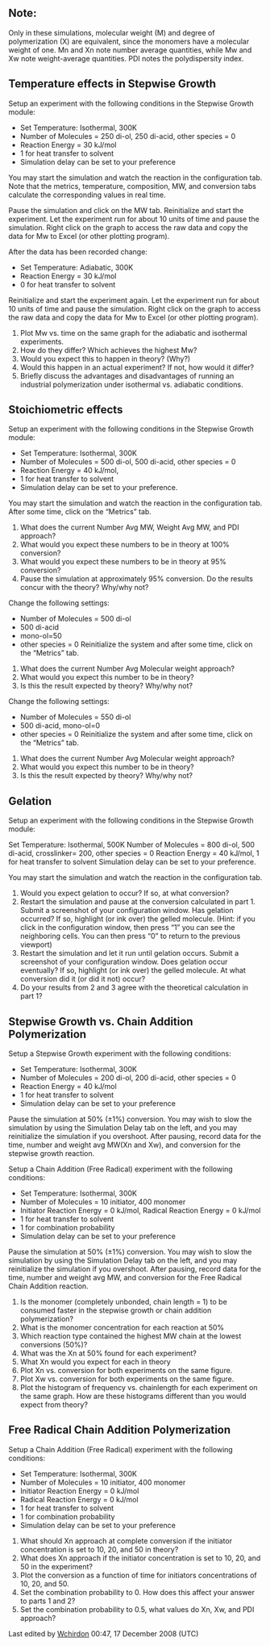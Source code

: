 
## Note: 

Only in these simulations, molecular weight (M) and degree of polymerization (X) are equivalent, since the monomers have a molecular weight of one.  Mn and Xn note number average quantities, while Mw and Xw note weight-average quantities.  PDI notes the polydispersity index.

## Temperature effects in Stepwise Growth 



Setup an experiment with the following conditions in the Stepwise Growth module:


* Set Temperature: Isothermal, 300K
* Number of Molecules = 250 di-ol, 250 di-acid, other species = 0
* Reaction Energy = 30 kJ/mol
* 1 for heat transfer to solvent
* Simulation delay can be set to your preference


You may start the simulation and watch the reaction in the configuration tab.
Note that the metrics, temperature, composition, MW, and conversion tabs calculate the corresponding values in real time.


Pause the simulation and click on the MW tab.  Reinitialize and start the experiment.  Let the experiment run for about 10 units of time and pause the simulation.  Right click on the graph to access the raw data and copy the data for Mw to Excel (or other plotting program).


After the data has been recorded change:
* Set Temperature: Adiabatic, 300K
* Reaction Energy = 30 kJ/mol
* 0 for heat transfer to solvent


Reinitialize and start the experiment again.  Let the experiment run for about 10 units of time and pause the simulation.  Right click on the graph to access the raw data and copy the data for Mw to Excel (or other plotting program). 


1. Plot Mw vs. time on the same graph for the adiabatic and isothermal experiments.
1. How do they differ?  Which achieves the highest Mw?
1. Would you expect this to happen in theory?  (Why?)
1. Would this happen in an actual experiment?  If not, how would it differ?
1. Briefly discuss the advantages and disadvantages of running an industrial polymerization under isothermal vs. adiabatic conditions.


 
## Stoichiometric effects 

Setup an experiment with the following conditions in the Stepwise Growth module:


*  Set Temperature: Isothermal, 300K
*  Number of Molecules = 500 di-ol, 500 di-acid, other species = 0
*  Reaction Energy = 40 kJ/mol,
*  1 for heat transfer to solvent
*  Simulation delay can be set to your preference.

You may start the simulation and watch the reaction in the configuration tab.
After some time, click on the “Metrics” tab.
1. What does the current Number Avg MW, Weight Avg MW, and PDI approach?
1. What would you expect these numbers to be in theory at 100% conversion?
1. What would you expect these numbers to be in theory at 95% conversion?
1. Pause the simulation at approximately 95% conversion.  Do the results concur with the theory?  Why/why not?



Change the following settings:
*  Number of Molecules = 500 di-ol
*  500 di-acid
*  mono-ol=50
*  other species = 0
Reinitialize the system and after some time, click on the “Metrics” tab.
1. What does the current Number Avg Molecular weight approach?
1. What would you expect this number to be in theory?
1. Is this the result expected by theory?  Why/why not?


Change the following settings:
*  Number of Molecules = 550 di-ol
*  500 di-acid, mono-ol=0
*  other species = 0
Reinitialize the system and after some time, click on the “Metrics” tab.
1. What does the current Number Avg Molecular weight approach?
1. What would you expect this number to be in theory?
1. Is this the result expected by theory?  Why/why not?



 
## Gelation 


Setup an experiment with the following conditions in the Stepwise Growth module:

Set Temperature: Isothermal, 500K
Number of Molecules = 800 di-ol, 500 di-acid, crosslinker= 200, other species = 0
Reaction Energy = 40 kJ/mol, 1 for heat transfer to solvent
Simulation delay can be set to your preference.

You may start the simulation and watch the reaction in the configuration tab.
1. Would you expect gelation to occur? If so, at what conversion?
1. Restart the simulation and pause at the conversion calculated in part 1. Submit a screenshot of your configuration window. Has gelation occurred?  If so, highlight (or ink over) the gelled molecule. (Hint: if you click in the configuration window, then press “1” you can see the neighboring cells.  You can then press “0” to return to the previous viewport)
1. Restart the simulation and let it run until gelation occurs.  Submit a screenshot of your configuration window. Does gelation occur eventually?  If so, highlight (or ink over) the gelled molecule.  At what conversion did it (or did it not) occur?
1. Do your results from 2 and 3 agree with the theoretical calculation in part 1?



## Stepwise Growth vs. Chain Addition Polymerization 

Setup a Stepwise Growth experiment with the following conditions: 


* Set Temperature: Isothermal, 300K
* Number of Molecules = 200 di-ol, 200 di-acid, other species = 0
* Reaction Energy = 40 kJ/mol
* 1 for heat transfer to solvent
* Simulation delay can be set to your preference


Pause the simulation at 50% (±1%) conversion.  You may wish to slow the simulation by using the Simulation Delay tab on the left, and you may reinitialize the simulation if you overshoot.   After pausing, record data for the time, number and weight avg MW(Xn and Xw), and conversion for the stepwise growth reaction. 



Setup a Chain Addition (Free Radical) experiment with the following conditions: 


* Set Temperature: Isothermal, 300K 
* Number of Molecules = 10 initiator, 400 monomer
* Initiator Reaction Energy = 0 kJ/mol, Radical Reaction Energy = 0 kJ/mol
* 1 for heat transfer to solvent
* 1 for combination probability
* Simulation delay can be set to your preference



Pause the simulation at 50% (±1%) conversion.  You may wish to slow the simulation by using the Simulation Delay tab on the left, and you may reinitialize the simulation if you overshoot.   After pausing, record data for the time, number and weight avg MW, and conversion for the Free Radical Chain Addition reaction. 


1. Is the monomer (completely unbonded, chain length = 1) to be consumed faster in the stepwise growth or chain addition polymerization?
1. What is the monomer concentration for each reaction at 50%
1. Which reaction type contained the highest MW chain at the lowest conversions (50%)?
1. What was the Xn at 50% found for each experiment?
1. What Xn would you expect for each in theory
1. Plot Xn vs. conversion for both experiments on the same figure.
1. Plot Xw vs. conversion for both experiments on the same figure.
1. Plot the histogram of frequency vs. chainlength for each experiment on the same graph.  How are these histograms different than you would expect from theory?


## Free Radical Chain Addition Polymerization 

Setup a Chain Addition (Free Radical) experiment with the following conditions: 


* Set Temperature: Isothermal, 300K 
* Number of Molecules = 10 initiator, 400 monomer
* Initiator Reaction Energy = 0 kJ/mol
* Radical Reaction Energy = 0 kJ/mol
* 1 for heat transfer to solvent
* 1 for combination probability
* Simulation delay can be set to your preference


1. What should Xn approach at complete conversion if the initiator concentration is set to 10, 20, and 50 in theory?
1. What does Xn approach if the initiator concentration is set to 10, 20, and 50 in the experiment?
1. Plot the conversion as a function of time for initiators concentrations of 10, 20, and 50.
1. Set the combination probability to 0.  How does this affect your answer to parts 1 and 2?
1. Set the combination probability to 0.5, what values do Xn, Xw, and PDI approach?






Last edited by [Wchirdon](User/Wchirdon) 00:47, 17 December 2008 (UTC)